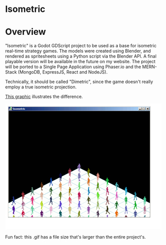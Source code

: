 # Isometric

<h1>Overview</h1>
"Isometric" is a Godot GDScript project to be used as a base for isometric real-time strategy games.
The models were created using Blender, and rendered as spritesheets using a Python script via the Blender API.
A final playable version will be available in the future on my website.
The project will be ported to a Single Page Application using Phaser.io and the MERN-Stack (MongoDB, ExpressJS, React and NodeJS).

Technically, it should be called "Dimetric", since the game doesn't really employ a true isometric projection.

<a href="https://i.stack.imgur.com/vmE2V.png">This graphic</a> illustrates the difference.

![](https://github.com/PaulBenMarsh/Isometric/blob/master/screenshots/loop.gif?raw=true)

Fun fact: this .gif has a file size that's larger than the entire project's.
